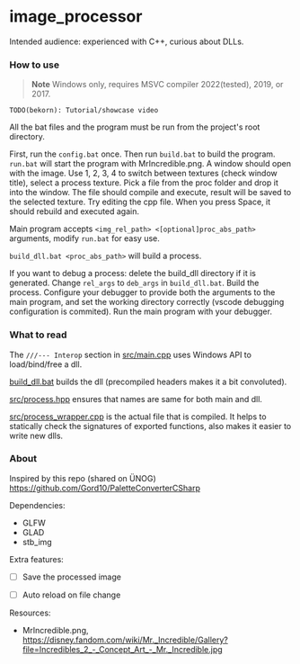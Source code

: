 # image_processor

Intended audience: experienced with C++, curious about DLLs.


### How to use

> **Note** Windows only, requires MSVC compiler 2022(tested), 2019, or 2017.

`TODO(bekorn): Tutorial/showcase video`

All the bat files and the program must be run from the project's root directory.

First, run the `config.bat` once. Then run `build.bat` to build the program. `run.bat` will start the program with MrIncredible.png. A window should open with the image. Use 1, 2, 3, 4 to switch between textures (check window title), select a process texture. Pick a file from the proc folder and drop it into the window. The file should compile and execute, result will be saved to the selected texture. Try editing the cpp file. When you press Space, it should rebuild and executed again.

Main program accepts `<img_rel_path> <[optional]proc_abs_path>` arguments, modify `run.bat` for easy use.

`build_dll.bat <proc_abs_path>` will build a process.

If you want to debug a process: delete the build_dll directory if it is generated. Change `rel_args` to `deb_args` in `build_dll.bat`. Build the process. Configure your debugger to provide both the arguments to the main program, and set the working directory correctly (vscode debugging configuration is commited). Run the main program with your debugger.


### What to read

The `///--- Interop` section in [src/main.cpp](src/main.cpp) uses  Windows API to load/bind/free a dll.

[build_dll.bat](build_dll.bat) builds the dll (precompiled headers makes it a bit convoluted).

[src/process.hpp](src/process.hpp) ensures that names are same for both main and dll.

[src/process_wrapper.cpp](src/process_wrapper.cpp) is the actual file that is compiled. It helps to statically check the signatures of exported functions, also makes it easier to write new dlls.


### About

Inspired by this repo (shared on ÜNOG) https://github.com/Gord10/PaletteConverterCSharp

Dependencies:
- GLFW
- GLAD
- stb_img


Extra features:
- [ ] Save the processed image
- [ ] Auto reload on file change


Resources:
- MrIncredible.png, https://disney.fandom.com/wiki/Mr._Incredible/Gallery?file=Incredibles_2_-_Concept_Art_-_Mr._Incredible.jpg
